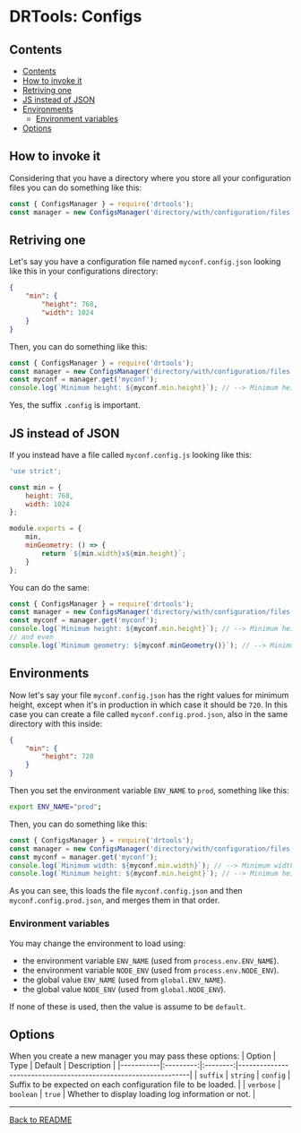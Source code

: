 # DRTools: Configs
## Contents
<!-- TOC depthFrom:2 updateOnSave:true -->

- [Contents](#contents)
- [How to invoke it](#how-to-invoke-it)
- [Retriving one](#retriving-one)
- [JS instead of JSON](#js-instead-of-json)
- [Environments](#environments)
    - [Environment variables](#environment-variables)
- [Options](#options)

<!-- /TOC -->

## How to invoke it
Considering that you have a directory where you store all your configuration files
you can do something like this:
```js
const { ConfigsManager } = require('drtools');
const manager = new ConfigsManager('directory/with/configuration/files');
```

## Retriving one
Let's say you have a configuration file named `myconf.config.json` looking like
this in your configurations directory:
```json
{
    "min": {
        "height": 768,
        "width": 1024
    }
}
```

Then, you can do something like this:
```js
const { ConfigsManager } = require('drtools');
const manager = new ConfigsManager('directory/with/configuration/files');
const myconf = manager.get('myconf');
console.log(`Minimum height: ${myconf.min.height}`); // --> Minimum height: 768
```
Yes, the suffix `.config` is important.

## JS instead of JSON
If you instead have a file called `myconf.config.js` looking like this:
```js
'use strict';

const min = {
    height: 768,
    width: 1024
};

module.exports = {
    min,
    minGeometry: () => {
        return `${min.width}x${min.height}`;
    }
};
```

You can do the same:
```js
const { ConfigsManager } = require('drtools');
const manager = new ConfigsManager('directory/with/configuration/files');
const myconf = manager.get('myconf');
console.log(`Minimum height: ${myconf.min.height}`); // --> Minimum height: 768
// and even
console.log(`Minimum geometry: ${myconf.minGeometry()}`); // --> Minimum geometry: 1024x768
```

## Environments
Now let's say your file `myconf.config.json` has the right values for minimum
height, except when it's in production in which case it should be `720`.
In this case you can create a file called `myconf.config.prod.json`, also in the same directory with this inside:
```json
{
    "min": {
        "height": 720
    }
}
```

Then you set the environment variable `ENV_NAME` to `prod`, something like this:
```sh
export ENV_NAME="prod";
```

Then, you can do something like this:
```js
const { ConfigsManager } = require('drtools');
const manager = new ConfigsManager('directory/with/configuration/files');
const myconf = manager.get('myconf');
console.log(`Minimum width: ${myconf.min.width}`); // --> Minimum width: 1024
console.log(`Minimum height: ${myconf.min.height}`); // --> Minimum height: 720
```

As you can see, this loads the file `myconf.config.json` and then
`myconf.config.prod.json`, and merges them in that order.

### Environment variables
You may change the environment to load using:
* the environment variable `ENV_NAME` (used from `process.env.ENV_NAME`).
* the environment variable `NODE_ENV` (used from `process.env.NODE_ENV`).
* the global value `ENV_NAME` (used from `global.ENV_NAME`).
* the global value `NODE_ENV` (used from `global.NODE_ENV`).

If none of these is used, then the value is assume to be `default`.

## Options
When you create a new manager you may pass these options:
| Option    |    Type   |  Default | Description                                                    |
|-----------|:---------:|:--------:|----------------------------------------------------------------|
| `suffix`  |  `string` | `config` | Suffix to be expected on each configuration file to be loaded. |
| `verbose` | `boolean` |  `true`  | Whether to display loading log information or not.             |

----
[Back to README](../README.md)
